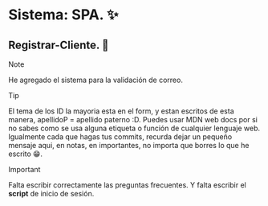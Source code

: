 # Sistema: SPA. ✨
## Registrar-Cliente. 🙋

>[!NOTE]
He agregado el sistema para la validación de correo.

>[!TIP]
El tema de los ID la mayoria esta en el form, y estan escritos de esta manera, apellidoP = apellido paterno :D.
Puedes usar MDN web docs por si no sabes como se usa alguna etiqueta o función de cualquier lenguaje web.
Igualmente cada que hagas tus commits, recurda dejar un pequeño mensaje aqui, en notas, en importantes, no importa que borres lo que he escrito 😁.

>[!IMPORTANT]
>Falta escribir correctamente las preguntas frecuentes.
Y falta escribir el **script** de inicio de sesión.

